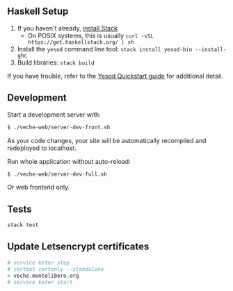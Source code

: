 ## Haskell Setup

1. If you haven't already, [install Stack](https://haskell-lang.org/get-started)
	* On POSIX systems, this is usually `curl -sSL https://get.haskellstack.org/ | sh`
2. Install the `yesod` command line tool: `stack install yesod-bin --install-ghc`
3. Build libraries: `stack build`

If you have trouble, refer to the [Yesod Quickstart guide](https://www.yesodweb.com/page/quickstart) for additional detail.

## Development

Start a development server with:

```sh
$ ./veche-web/server-dev-front.sh
```

As your code changes, your site will be automatically recompiled and redeployed to localhost.

Run whole application without auto-reload:
```sh
$ ./veche-web/server-dev-full.sh
```

Or web frontend only.

## Tests

```sh
stack test
```

## Update Letsencrypt certificates

```sh
# service keter stop
# certbot certonly --standalone
> veche.montelibero.org
# service keter start
```
